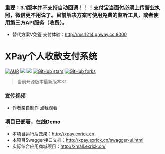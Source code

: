 ### 重要：3.1版本并不支持自动回调！！！支付宝当面付必须上传营业执照，微信更不用说了。目前解决方案可使用免费的监听工具，或者使用第三方API服务（收费）。
-  替代方案V免签  支付体验：http://msl1214.gnway.cc:8000
# XPay个人收款支付系统
[![AUR](https://img.shields.io/badge/GPL-v3-red)](https://github.com/Exrick/xpay/blob/master/License)
[![](https://img.shields.io/badge/Author-Exrick-orange.svg)](http://blog.exrick.cn)
[![](https://img.shields.io/badge/version-3.1-brightgreen.svg)](https://github.com/Exrick/xpay)
[![GitHub stars](https://img.shields.io/github/stars/Exrick/xpay.svg?style=social&label=Stars)](https://github.com/Exrick/xpay)
[![GitHub forks](https://img.shields.io/github/forks/Exrick/xpay.svg?style=social&label=Fork)](https://github.com/Exrick/xpay)
> 当前开源版本最新版本3.1
### [宣传视频](https://www.bilibili.com/video/av23121122/)
- 作者亲自制作 [点我观看](https://www.bilibili.com/video/av23121122/)
### 项目已部署，在线Demo
- 本项目运行后效果：http://xpay.exrick.cn
- 本项目Swagger接口文档：http://xpay.exrick.cn/swagger-ui.html
- 实际综合应用商城项目：http://xmall.exrick.cn/




